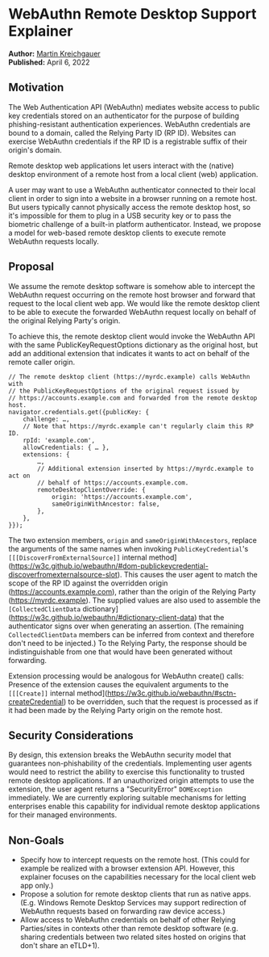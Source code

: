 # WebAuthn Remote Desktop Support Explainer

**Author:** [Martin Kreichgauer](mailto:martinkr@google.com)  
**Published:** April 6, 2022

## Motivation

The Web Authentication API (WebAuthn) mediates website access to public key credentials stored on an authenticator for the purpose of building phishing-resistant authentication experiences. WebAuthn credentials are bound to a domain, called the Relying Party ID (RP ID). Websites can exercise WebAuthn credentials if the RP ID is a registrable suffix of their origin's domain.

Remote desktop web applications let users interact with the (native) desktop environment of a remote host from a local client (web) application.

A user may want to use a WebAuthn authenticator connected to their local client in order to sign into a website in a browser running on a remote host. But users typically cannot physically access the remote desktop host, so it's impossible for them to plug in a USB security key or to pass the biometric challenge of a built-in platform authenticator. Instead, we propose a model for web-based remote desktop clients to execute remote WebAuthn requests locally.

## Proposal

We assume the remote desktop software is somehow able to intercept the WebAuthn request occurring on the remote host browser and forward that request to the local client web app. We would like the remote desktop client to be able to execute the forwarded WebAuthn request locally on behalf of the original Relying Party's origin. 

To achieve this, the remote desktop client would invoke the WebAuthn API with the same PublicKeyRequestOptions dictionary as the original host, but add an additional extension that indicates it wants to act on behalf of the remote caller origin.

```
// The remote desktop client (https://myrdc.example) calls WebAuthn with
// the PublicKeyRequestOptions of the original request issued by
// https://accounts.example.com and forwarded from the remote desktop host.
navigator.credentials.get({publicKey: {
    challenge: …,
    // Note that https://myrdc.example can't regularly claim this RP ID.
    rpId: 'example.com',
    allowCredentials: { … },
    extensions: {
        …,
        // Additional extension inserted by https://myrdc.example to act on 
        // behalf of https://accounts.example.com.
        remoteDesktopClientOverride: {
            origin: 'https://accounts.example.com',
            sameOriginWithAncestor: false,
        },
    },
}});
```

The two extension members, `origin` and `sameOriginWithAncestors`, replace the arguments of the same names when invoking `PublicKeyCredential`'s `[[[DiscoverFromExternalSource]]` internal method](https://w3c.github.io/webauthn/#dom-publickeycredential-discoverfromexternalsource-slot). This causes the user agent to match the scope of the RP ID against the overridden origin (https://accounts.example.com), rather than the origin of the Relying Party (https://myrdc.example). The supplied values are also used to assemble the `[CollectedClientData` dictionary](https://w3c.github.io/webauthn/#dictionary-client-data) that the authenticator signs over when generating an assertion. (The remaining `CollectedClientData` members can be inferred from context and therefore don't need to be injected.) To the Relying Party, the response should be indistinguishable from one that would have been generated without forwarding.

Extension processing would be analogous for WebAuthn create() calls: Presence of the extension causes the equivalent arguments to the `[[[Create]]` internal method](https://w3c.github.io/webauthn/#sctn-createCredential) to be overridden, such that the request is processed as if it had been made by the Relying Party origin on the remote host.

## Security Considerations

By design, this extension breaks the WebAuthn security model that guarantees non-phishability of the credentials. Implementing user agents would need to restrict the ability to exercise this functionality to trusted remote desktop applications. If an unauthorized origin attempts to use the extension, the user agent returns a "SecurityError" `DOMException` immediately. We are currently exploring suitable mechanisms for letting enterprises enable this capability for individual remote desktop applications for their managed environments.

## Non-Goals

-  Specify how to intercept requests on the remote host. (This could for example be realized with a browser extension API. However, this explainer focuses on the capabilities necessary for the local client web app only.)
-  Propose a solution for remote desktop clients that run as native apps. (E.g. Windows Remote Desktop Services may support redirection of WebAuthn requests based on forwarding raw device access.) 
-  Allow access to WebAuthn credentials on behalf of other Relying Parties/sites in contexts other than remote desktop software (e.g. sharing credentials between two related sites hosted on origins that don't share an eTLD+1).
